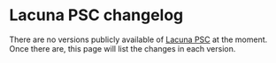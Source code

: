 ﻿# Lacuna PSC changelog

There are no versions publicly available of [Lacuna PSC](index.md) at the moment. Once there are, this page will list the changes in each version.
